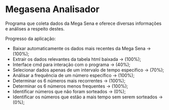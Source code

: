# Megasena Analisador
Programa que coleta dados da Mega Sena e oferece diversas informações e análises a respeito destes.

Progresso da aplicação:
  - Baixar automaticamente os dados mais recentes da Mega Sena -> (100%);
  - Extrair os dados relevantes da tabela html baixada -> (100%);
  - Interface cmd para interação com o programa -> (40%);
  - Selecionar dados apenas de um intervalo de tempo específico -> (70%);
  - Análisar a frequência de um número específico -> (100%);
  - Determinar os 6 números mais recorrentes -> (100%);
  - Determinar os 6 números menos frequentes -> (100%);
  - Identificar números que não foram sorteados -> (0%);
  - Identificar os números que estão a mais tempo sem serem sorteados -> (0%);
